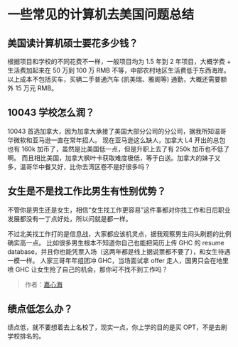 # 一些常见的计算机去美国问题总结

## 美国读计算机硕士要花多少钱？

根据项目和学校的不同花费不一样，一般项目均为 1.5 年到 2 年项目，大概学费 + 生活费加起来在 50 万到 100 万 RMB 不等，中部农村地区生活费低于东西海岸。
以上成本不包括买车，买辆二手普通汽车 (凯美瑞、雅阁等) 通勤，大概还需要额外 15 万元 RMB。

## 10043 学校怎么润？

10043 首选加拿大，因为加拿大承接了美国大部分公司的分公司，据我所知温哥华微软和亚马逊一直在常年招人。
现在亚马逊这么缺人，加拿大 L4 开出的总包也有 160k 加币了，虽然是比美国低一点，但是升职上去了有 250k 加币也不低了啊。
而且相比美国，加拿大枫叶卡获取难度极低，等于白送。加拿大的妹子又多，温哥华中餐又好，比你去湾区卷不是好很多吗？

## 女生是不是找工作比男生有性别优势？

不管你是男生还是女生，相信“女生找工作更容易”这件事都对你找工作和日后职业发展都没有一丁点好处，所以问就是都一样。

不过北美找工作打的是信息战，大家都应该机灵点，据我观察男生闷头刷题的比例确实高一点。
比如很多男生根本不知道你自己也能把简历上传 GHC 的 resume database，并且你也能凭票入场（这两年都是线上据说票都不要了），和女生待遇一模一样。
人家三哥年年组团冲 GHC，当场面试拿 offer 走人，国男只会在地里喷 GHC 让女生抢了自己的机会，那你可不找不到工作吗？

> 作者：[嘉心海](https://www.zhihu.com/people/valerie-toki)

## 绩点低怎么办？

绩点低，就不要想着去上名校了，现实一点，你上学的目的是买 OPT，不是去刷学校排名的。
